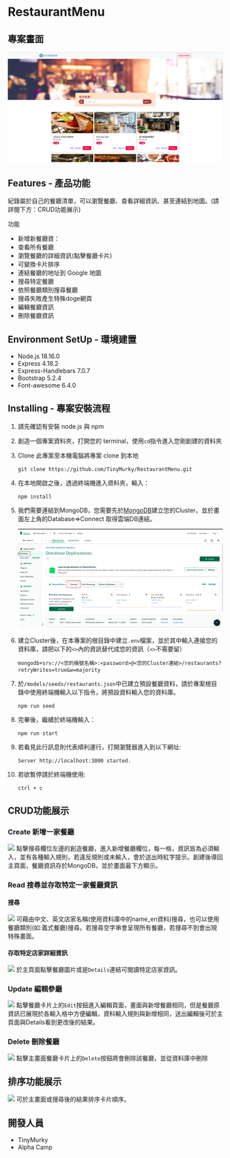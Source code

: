 # RestaurantMenu

## 專案畫面
![](./README/demo.png)

## Features - 產品功能

紀錄屬於自己的餐廳清單，可以瀏覽餐廳、查看詳細資訊、甚至連結到地圖。(請詳閱下方：CRUD功能展示)

功能
- 新增新餐廳資：
- 查看所有餐廳
- 瀏覽餐廳的詳細資訊(點擊餐廳卡片)
- 可變換卡片排序
- 連結餐廳的地址到 Google 地圖
- 搜尋特定餐廳
- 依照餐廳類別搜尋餐廳
- 搜尋失敗產生特殊doge網頁
- 編輯餐廳資訊
- 刪除餐廳資訊

## Environment SetUp - 環境建置
- Node.js 18.16.0
- Express 4.18.2
- Express-Handlebars 7.0.7
- Bootstrap 5.2.4
- Font-awesome 6.4.0

## Installing - 專案安裝流程

1. 請先確認有安裝 node.js 與 npm
2. 創造一個專案資料夾，打開您的 terminal，使用`cd`指令進入您剛創建的資料夾
3. Clone 此專案至本機電腦將專案 clone 到本地
    ```
    git clone https://github.com/TinyMurky/RestaurantMenu.git
    ```
4. 在本地開啟之後，透過終端機進入資料夾，輸入：
    ```
    npm install
    ```
5. 我們需要連結到MongoDB，您需要先於[MongoDB](https://www.mongodb.com/)建立您的Cluster，並於畫面左上角的Database=>Connect 取得雲端DB連結。

    ![](./README/MongoDB_cloud_demo.png)
6. 建立Cluster後，在本專案的根目錄中建立`.env`檔案，並於其中輸入連接您的資料庫，請把以下的`<>`內的資訊替代成您的資訊（`<>`不需要留）
    ```
    mongodb+srv://<您的帳號名稱>:<password>@<您的Cluster連結>/restaurants?retryWrites=true&w=majority
    ```
7. 於`/models/seeds/restaurants.json`中已建立預設餐廳資料，請於專案根目錄中使用終端機輸入以下指令，將預設資料輸入您的資料庫。
    ```
    npm run seed
    ```

8. 完畢後，繼續於終端機輸入：
    ```
    npm run start
    ```
9. 若看見此行訊息則代表順利運行，打開瀏覽器進入到以下網址:
    ```
    Server http://localhost:3000 started.
    ```
10. 若欲暫停請於終端機使用:
    ```
    ctrl + c
    ```

## CRUD功能展示
### Create 新增一家餐廳
![](./README/CRUD_Create.gif)
點擊搜尋欄位左邊的創造餐廳，進入新增餐廳欄位，每一格，資訊皆為必須輸入，並有各種輸入規則，若違反規則或未輸入，會於送出時紅字提示。創建後導回主頁面，餐廳資訊存於MongoDB，並於畫面最下方顯示。

### Read 搜尋並存取特定一家餐廳資訊
#### 搜尋
![](./README/CRUD_Search.gif)
可藉由中文、英文店家名稱(使用資料庫中的name_en資料)搜尋，也可以使用餐廳類別(如:義式餐廳)搜尋。若搜尋空字串會呈現所有餐廳，若搜尋不到會出現特殊畫面。

#### 存取特定店家詳細資訊
![](./README/CRUD_Read.gif)
於主頁面點擊餐廳圖片或是`Details`連結可閱讀特定店家資訊。

### Update 編輯參廳
![](./README/CRUD_Edit.gif)
點擊餐廳卡片上的`Edit`按鈕進入編輯頁面，畫面與新增餐廳相同，但是餐廳原資訊已展現於各輸入格中方便編輯，資料輸入規則與新增相同，送出編輯後可於主頁面與Details看到更改後的結果。

### Delete 刪除餐廳
![](./README/CRUD_Delete.gif)
點擊主畫面餐廳卡片上的`Delete`按鈕將會刪除該餐廳，並從資料庫中刪除

## 排序功能展示
![](./README/Sort.gif)
可於主畫面或搜尋後的結果排序卡片順序。
## 開發人員
- TinyMurky
- Alpha Camp

